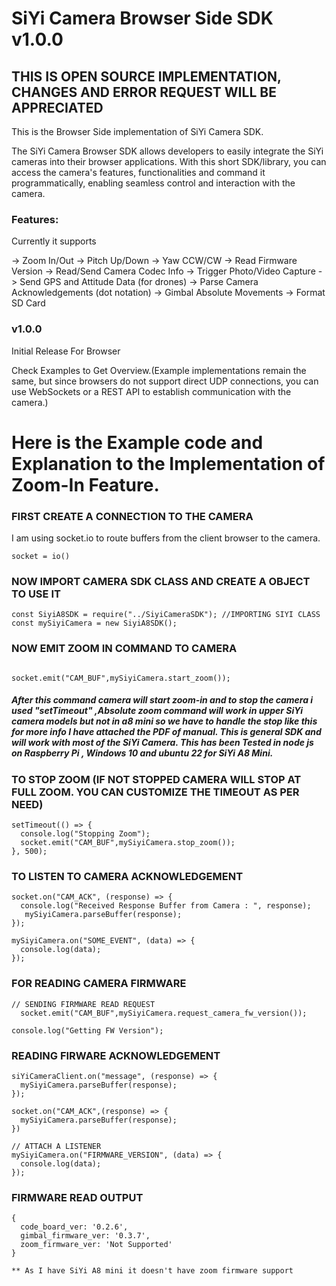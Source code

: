 # SiYi Camera Browser Side SDK v1.0.0

## THIS IS OPEN SOURCE IMPLEMENTATION, CHANGES AND ERROR REQUEST WILL BE APPRECIATED

This is the Browser Side implementation of SiYi Camera SDK.

The SiYi Camera Browser SDK allows developers to easily integrate the SiYi cameras into their browser applications. With this short SDK/library, you can access the camera's features, functionalities and command it programmatically, enabling seamless control and interaction with the camera.

### Features:

Currently it supports

-> Zoom In/Out
-> Pitch Up/Down
-> Yaw CCW/CW
-> Read Firmware Version
-> Read/Send Camera Codec Info
-> Trigger Photo/Video Capture
-> Send GPS and Attitude Data (for drones)
-> Parse Camera Acknowledgements (dot notation)
-> Gimbal Absolute Movements
-> Format SD Card

### v1.0.0

Initial Release For Browser

Check Examples to Get Overview.(Example implementations remain the same, but since browsers do not support direct UDP connections, you can use WebSockets or a REST API to establish communication with the camera.)

# Here is the Example code and Explanation to the Implementation of Zoom-In Feature.

### FIRST CREATE A CONNECTION TO THE CAMERA

I am using socket.io to route buffers from the client browser to the camera.

```
socket = io()
```

### NOW IMPORT CAMERA SDK CLASS AND CREATE A OBJECT TO USE IT

```
const SiyiA8SDK = require("../SiyiCameraSDK"); //IMPORTING SIYI CLASS
const mySiyiCamera = new SiyiA8SDK();
```

### NOW EMIT ZOOM IN COMMAND TO CAMERA

```

socket.emit("CAM_BUF",mySiyiCamera.start_zoom());

```

##### After this command camera will start zoom-in and to stop the camera i used "setTimeout" ,Absolute zoom command will work in upper SiYi camera models but not in a8 mini so we have to handle the stop like this for more info I have attached the PDF of manual. This is general SDK and will work with most of the SiYi Camera. This has been Tested in node js on Raspberry Pi , Windows 10 and ubuntu 22 for SiYi A8 Mini.

### TO STOP ZOOM (IF NOT STOPPED CAMERA WILL STOP AT FULL ZOOM. YOU CAN CUSTOMIZE THE TIMEOUT AS PER NEED)

```
setTimeout(() => {
  console.log("Stopping Zoom");
  socket.emit("CAM_BUF",mySiyiCamera.stop_zoom());
}, 500);
```

### TO LISTEN TO CAMERA ACKNOWLEDGEMENT

```
socket.on("CAM_ACK", (response) => {
  console.log("Received Response Buffer from Camera : ", response);
   mySiyiCamera.parseBuffer(response);
});

mySiyiCamera.on("SOME_EVENT", (data) => {
  console.log(data);
});

```

### FOR READING CAMERA FIRMWARE

```
// SENDING FIRMWARE READ REQUEST
  socket.emit("CAM_BUF",mySiyiCamera.request_camera_fw_version());

console.log("Getting FW Version");

```

### READING FIRWARE ACKNOWLEDGEMENT

```
siYiCameraClient.on("message", (response) => {
  mySiyiCamera.parseBuffer(response);
});

socket.on("CAM_ACK",(response) => {
  mySiyiCamera.parseBuffer(response);
})

// ATTACH A LISTENER
mySiyiCamera.on("FIRMWARE_VERSION", (data) => {
  console.log(data);
});

```

### FIRMWARE READ OUTPUT

```
{
  code_board_ver: '0.2.6',
  gimbal_firmware_ver: '0.3.7',
  zoom_firmware_ver: 'Not Supported'
}

** As I have SiYi A8 mini it doesn't have zoom firmware support

```
